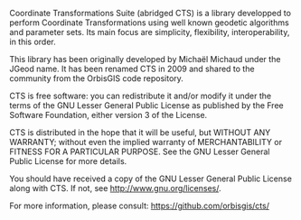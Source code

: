 Coordinate Transformations Suite (abridged CTS)  is a library developped to 
perform Coordinate Transformations using well known geodetic algorithms 
and parameter sets. 
Its main focus are simplicity, flexibility, interoperability, in this order.

This library has been originally developed by Michaël Michaud under the JGeod
name. It has been renamed CTS in 2009 and shared to the community from 
the OrbisGIS code repository.

CTS is free software: you can redistribute it and/or modify it under the
terms of the GNU Lesser General Public License as published by the Free Software
Foundation, either version 3 of the License.

CTS is distributed in the hope that it will be useful, but WITHOUT ANY
WARRANTY; without even the implied warranty of MERCHANTABILITY or FITNESS FOR
A PARTICULAR PURPOSE. See the GNU Lesser General Public License for more details.

You should have received a copy of the GNU Lesser General Public License along with
CTS. If not, see <http://www.gnu.org/licenses/>.

For more information, please consult: <https://github.com/orbisgis/cts/>
